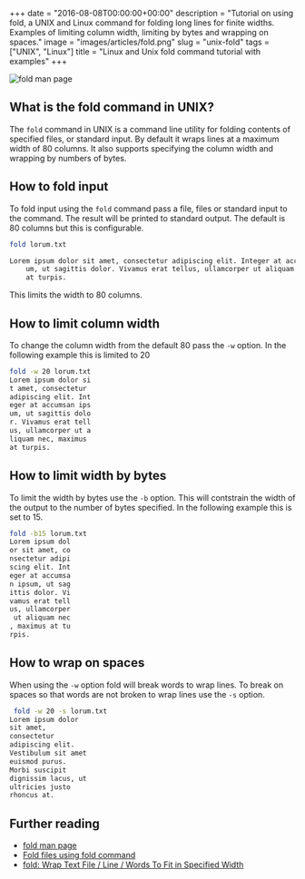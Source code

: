 +++
date = "2016-08-08T00:00:00+00:00"
description = "Tutorial on using fold, a UNIX and Linux command for folding long lines for finite widths. Examples of limiting column width, limiting by bytes and wrapping on spaces."
image = "images/articles/fold.png"
slug = "unix-fold"
tags = ["UNIX", "Linux"]
title = "Linux and Unix fold command tutorial with examples"
+++

![fold man page][1]

## What is the fold command in UNIX?

The `fold` command in UNIX is a command line utility for folding contents of
specified files, or standard input. By default it wraps lines at a maximum width
of 80 columns. It also supports specifying the column width and wrapping by
numbers of bytes.

## How to fold input

To fold input using the `fold` command pass a file, files or standard input to
the command. The result will be printed to standard output. The default is 80
columns but this is configurable.

```sh
fold lorum.txt

Lorem ipsum dolor sit amet, consectetur adipiscing elit. Integer at accumsan ips
    um, ut sagittis dolor. Vivamus erat tellus, ullamcorper ut aliquam nec, maximus
    at turpis.
```

This limits the width to 80 columns.

## How to limit column width

To change the column width from the default 80 pass the `-w` option. In the
following example this is limited to 20

```sh
fold -w 20 lorum.txt
Lorem ipsum dolor si
t amet, consectetur
adipiscing elit. Int
eger at accumsan ips
um, ut sagittis dolo
r. Vivamus erat tell
us, ullamcorper ut a
liquam nec, maximus
at turpis.
```

## How to limit width by bytes

To limit the width by bytes use the `-b` option. This will contstrain the width
of the output to the number of bytes specified. In the following example this is
set to 15.

```sh
fold -b15 lorum.txt
Lorem ipsum dol
or sit amet, co
nsectetur adipi
scing elit. Int
eger at accumsa
n ipsum, ut sag
ittis dolor. Vi
vamus erat tell
us, ullamcorper
 ut aliquam nec
, maximus at tu
rpis.
```

## How to wrap on spaces

When using the `-w` option fold will break words to wrap lines. To break on
spaces so that words are not broken to wrap lines use the `-s` option.

```sh
 fold -w 20 -s lorum.txt
Lorem ipsum dolor
sit amet,
consectetur
adipiscing elit.
Vestibulum sit amet
euismod purus.
Morbi suscipit
dignissim lacus, ut
ultricies justo
rhoncus at.
```

## Further reading

- [fold man page][2]
- [Fold files using fold command][3]
- [fold: Wrap Text File / Line / Words To Fit in Specified Width][4]

[1]: /images/articles/fold.png
[2]: http://linux.die.net/man/1/fold
[3]: http://www.theunixschool.com/2011/08/fold-files-using-fold-command.html
[4]: http://www.cyberciti.biz/tips/linux-unix-word-wrap-command.html

